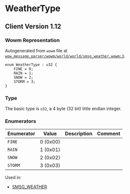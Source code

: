 # WeatherType
## Client Version 1.12

### Wowm Representation

Autogenerated from `wowm` file at [`wow_message_parser/wowm/world/world/smsg_weather.wowm:3`](https://github.com/gtker/wow_messages/tree/main/wow_message_parser/wowm/world/world/smsg_weather.wowm#L3).

```rust,ignore
enum WeatherType : u32 {
    FINE = 0;
    RAIN = 1;
    SNOW = 2;
    STORM = 3;
}
```
### Type
The basic type is `u32`, a 4 byte (32 bit) little endian integer.
### Enumerators
| Enumerator | Value  | Description | Comment |
| --------- | -------- | ----------- | ------- |
| `FINE` | 0 (0x00) |  |  |
| `RAIN` | 1 (0x01) |  |  |
| `SNOW` | 2 (0x02) |  |  |
| `STORM` | 3 (0x03) |  |  |

Used in:
* [SMSG_WEATHER](smsg_weather.md)
